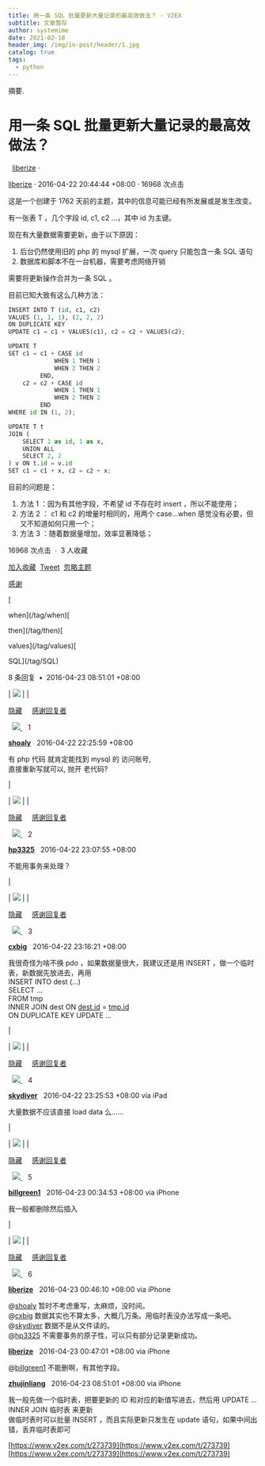```yaml
---
title: 用一条 SQL 批量更新大量记录的最高效做法？ - V2EX
subtitle: 文章暂存
author: systemime
date: 2021-02-18
header_img: /img/in-post/header/1.jpg
catalog: true
tags:
  - python
---
```

摘要.

<!-- more -->
# 用一条 SQL 批量更新大量记录的最高效做法？

  [liberize](/member/liberize) ·

[liberize](https://github.com/liberize) · 2016-04-22 20:44:44 +08:00 · 16968 次点击  

这是一个创建于 1762 天前的主题，其中的信息可能已经有所发展或是发生改变。

有一张表 T ，几个字段 id, c1, c2 ...，其中 id 为主键。

现在有大量数据需要更新，由于以下原因：

1.  后台仍然使用旧的 php 的 mysql 扩展，一次 query 只能包含一条 SQL 语句
2.  数据库和脚本不在一台机器，需要考虑网络开销

需要将更新操作合并为一条 SQL 。

目前已知大致有这么几种方法：

```python
INSERT INTO T (id, c1, c2)
VALUES (1, 1, 1), (2, 2, 2)
ON DUPLICATE KEY
UPDATE c1 = c1 + VALUES(c1), c2 = c2 + VALUES(c2);
```

```python
UPDATE T
SET c1 = c1 + CASE id 
             WHEN 1 THEN 1 
             WHEN 2 THEN 2 
         END, 
    c2 = c2 + CASE id 
             WHEN 1 THEN 1 
             WHEN 2 THEN 2 
         END
WHERE id IN (1, 2);
```

```python
UPDATE T t
JOIN (
    SELECT 1 as id, 1 as x,
    UNION ALL
    SELECT 2, 2
) v ON t.id = v.id
SET c1 = c1 + x, c2 = c2 + x;
```

目前的问题是：

1.  方法 1 ：因为有其他字段，不希望 id 不存在时 insert ，所以不能使用；
2.  方法 2 ： c1 和 c2 的增量时相同的，用两个 case...when 感觉没有必要，但又不知道如何只用一个；
3.  方法 3 ：随着数据量增加，效率显著降低；

16968 次点击  ∙  3 人收藏  

[加入收藏](/favorite/topic/273739?t=pjpnsonmhtshefsecordgkapkyiwyiqb)  [Tweet](#;)  [忽略主题](#;)  

[感谢](#;)

\[

when](/tag/when)\[

then](/tag/then)\[

values](/tag/values)\[

SQL](/tag/SQL)

8 条回复  **•**  2016-04-23 08:51:01 +08:00

\| ![](https://cdn.v2ex.com/avatar/3a42/a0e8/136570_normal.png?m=1441253277)
 \|  \| 

[隐藏](#;)     [感谢回复者](#;)

  [![](https://www.v2ex.com/static/img/reply_neue.png)
](#;)    1

**[shoaly](/member/shoaly)**   2016-04-22 22:25:59 +08:00

有 php 代码 就肯定能找到 mysql 的 访问账号,  
直接重新写就可以, 抛开 老代码?

 \|

\| ![](https://cdn.v2ex.com/gravatar/de18d9d92f817a2047a6d18e853657ae?s=48&d=retro)
 \|  \| 

[隐藏](#;)     [感谢回复者](#;)

  [![](https://www.v2ex.com/static/img/reply_neue.png)
](#;)    2

**[hp3325](/member/hp3325)**   2016-04-22 23:07:55 +08:00

不能用事务来处理？

 \|

\| ![](https://cdn.v2ex.com/avatar/5d08/eaa4/23163_normal.png?m=1441656972)
 \|  \| 

[隐藏](#;)     [感谢回复者](#;)

  [![](https://www.v2ex.com/static/img/reply_neue.png)
](#;)    3

**[cxbig](/member/cxbig)**   2016-04-22 23:16:21 +08:00

我很奇怪为啥不换 pdo ，如果数据量很大，我建议还是用 INSERT ，做一个临时表，新数据先放进去，再用  
INSERT INTO dest (...)  
SELECT ...  
FROM tmp  
INNER JOIN dest ON [dest.id](http://dest.id) = [tmp.id](http://tmp.id)  
ON DUPLICATE KEY UPDATE ...

 \|

\| ![](https://cdn.v2ex.com/avatar/84cc/fcce/14274_normal.png?m=1334900788)
 \|  \| 

[隐藏](#;)     [感谢回复者](#;)

  [![](https://www.v2ex.com/static/img/reply_neue.png)
](#;)    4

**[skydiver](/member/skydiver)**   2016-04-22 23:25:53 +08:00 via iPad

大量数据不应该直接 load data 么……

 \|

\| ![](https://cdn.v2ex.com/gravatar/d8a745c4a424a5b13215cbf5296e1f0f?s=48&d=retro)
 \|  \| 

[隐藏](#;)     [感谢回复者](#;)

  [![](https://www.v2ex.com/static/img/reply_neue.png)
](#;)    5

**[billgreen1](/member/billgreen1)**   2016-04-23 00:34:53 +08:00 via iPhone

我一般都删除然后插入

 \|

\| ![](https://cdn.v2ex.com/avatar/efe6/55d6/42179_normal.png?m=1554893791)
 \|  \| 

[隐藏](#;)     [感谢回复者](#;)

  [![](https://www.v2ex.com/static/img/reply_neue.png)
](#;)    6

**[liberize](/member/liberize)**   2016-04-23 00:46:10 +08:00 via iPhone

@[shoaly](/member/shoaly) 暂时不考虑重写，太麻烦，没时间。  
@[cxbig](/member/cxbig) 数据其实也不算太多，大概几万条。用临时表没办法写成一条吧。  
@[skydiver](/member/skydiver) 数据不是从文件读的。  
@[hp3325](/member/hp3325) 不需要事务的原子性，可以只有部分记录更新成功。

**[liberize](/member/liberize)**   2016-04-23 00:47:01 +08:00 via iPhone

@[billgreen1](/member/billgreen1) 不能删啊，有其他字段。

**[zhujinliang](/member/zhujinliang)**   2016-04-23 08:51:01 +08:00 via iPhone

我一般先做一个临时表，把要更新的 ID 和对应的新值写进去，然后用 UPDATE … INNER JOIN 临时表 来更新  
做临时表时可以批量 INSERT ，而且实际更新只发生在 update 语句，如果中间出错，丢弃临时表即可

 [https://www.v2ex.com/t/273739](https://www.v2ex.com/t/273739) 
 [https://www.v2ex.com/t/273739](https://www.v2ex.com/t/273739)
